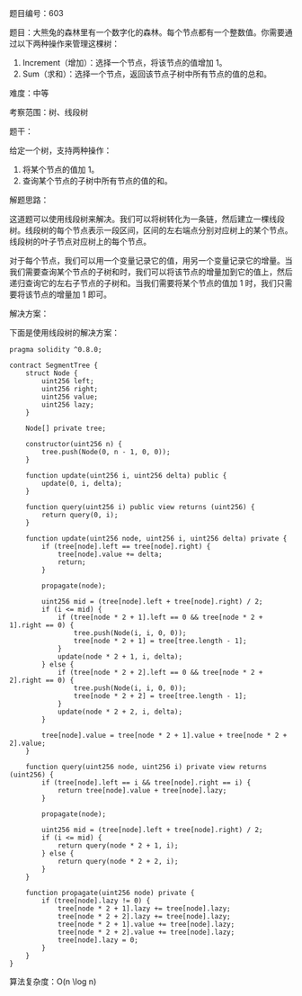 题目编号：603

题目：大熊兔的森林里有一个数字化的森林。每个节点都有一个整数值。你需要通过以下两种操作来管理这棵树：

1. Increment（增加）：选择一个节点，将该节点的值增加 1。
2. Sum（求和）：选择一个节点，返回该节点子树中所有节点的值的总和。

难度：中等

考察范围：树、线段树

题干：

给定一个树，支持两种操作：

1. 将某个节点的值加 1。
2. 查询某个节点的子树中所有节点的值的和。

解题思路：

这道题可以使用线段树来解决。我们可以将树转化为一条链，然后建立一棵线段树。线段树的每个节点表示一段区间，区间的左右端点分别对应树上的某个节点。线段树的叶子节点对应树上的每个节点。

对于每个节点，我们可以用一个变量记录它的值，用另一个变量记录它的增量。当我们需要查询某个节点的子树和时，我们可以将该节点的增量加到它的值上，然后递归查询它的左右子节点的子树和。当我们需要将某个节点的值加 1 时，我们只需要将该节点的增量加 1 即可。

解决方案：

下面是使用线段树的解决方案：

```solidity
pragma solidity ^0.8.0;

contract SegmentTree {
    struct Node {
        uint256 left;
        uint256 right;
        uint256 value;
        uint256 lazy;
    }

    Node[] private tree;

    constructor(uint256 n) {
        tree.push(Node(0, n - 1, 0, 0));
    }

    function update(uint256 i, uint256 delta) public {
        update(0, i, delta);
    }

    function query(uint256 i) public view returns (uint256) {
        return query(0, i);
    }

    function update(uint256 node, uint256 i, uint256 delta) private {
        if (tree[node].left == tree[node].right) {
            tree[node].value += delta;
            return;
        }

        propagate(node);

        uint256 mid = (tree[node].left + tree[node].right) / 2;
        if (i <= mid) {
            if (tree[node * 2 + 1].left == 0 && tree[node * 2 + 1].right == 0) {
                tree.push(Node(i, i, 0, 0));
                tree[node * 2 + 1] = tree[tree.length - 1];
            }
            update(node * 2 + 1, i, delta);
        } else {
            if (tree[node * 2 + 2].left == 0 && tree[node * 2 + 2].right == 0) {
                tree.push(Node(i, i, 0, 0));
                tree[node * 2 + 2] = tree[tree.length - 1];
            }
            update(node * 2 + 2, i, delta);
        }

        tree[node].value = tree[node * 2 + 1].value + tree[node * 2 + 2].value;
    }

    function query(uint256 node, uint256 i) private view returns (uint256) {
        if (tree[node].left == i && tree[node].right == i) {
            return tree[node].value + tree[node].lazy;
        }

        propagate(node);

        uint256 mid = (tree[node].left + tree[node].right) / 2;
        if (i <= mid) {
            return query(node * 2 + 1, i);
        } else {
            return query(node * 2 + 2, i);
        }
    }

    function propagate(uint256 node) private {
        if (tree[node].lazy != 0) {
            tree[node * 2 + 1].lazy += tree[node].lazy;
            tree[node * 2 + 2].lazy += tree[node].lazy;
            tree[node * 2 + 1].value += tree[node].lazy;
            tree[node * 2 + 2].value += tree[node].lazy;
            tree[node].lazy = 0;
        }
    }
}
```

算法复杂度：O(n \log n)